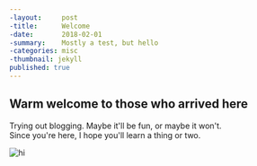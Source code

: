 ```yaml
---
-layout:     post
-title:      Welcome
-date:       2018-02-01
-summary:    Mostly a test, but hello
-categories: misc
-thumbnail: jekyll
published: true
---
```

## Warm welcome to those who arrived here

Trying out blogging. Maybe it'll be fun, or maybe it won't.  
Since you're here, I hope you'll learn a thing or two.

![hi]({{site.baseurl}}/https://media.giphy.com/media/I292mlyKjlZWU/giphy.gif)
